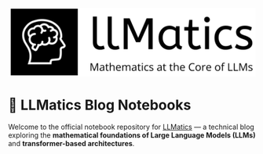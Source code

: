 <p align="center">
  <img src="logo/llmatics-high-resolution-logo-transparent.png" alt="LLMatics Logo" width="800"/>
</p>

# 📓 LLMatics Blog Notebooks

Welcome to the official notebook repository for [LLMatics](https://llmatics.github.io) — a technical blog exploring the **mathematical foundations of Large Language Models (LLMs)** and **transformer-based architectures**.

